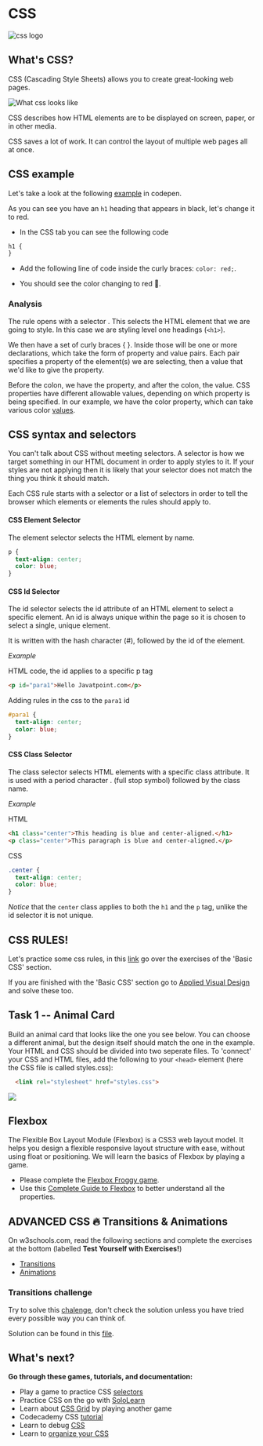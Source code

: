 # CSS

![css logo](https://user-images.githubusercontent.com/22002193/69540470-55a77800-0f8f-11ea-9898-0acd26043695.png)

## What's CSS?

CSS (Cascading Style Sheets) allows you to create great-looking web pages.

![What css looks like](https://user-images.githubusercontent.com/22002193/69540398-2c86e780-0f8f-11ea-9b64-812ed09956fc.jpg)

CSS describes how HTML elements are to be displayed on screen, paper, or in other media.

CSS saves a lot of work. It can control the layout of multiple web pages all at once.

## CSS example

Let's take a look at the following [example](https://codepen.io/shiryz/pen/VwwOBGa?editors=1100#0) in codepen.

As you can see you have an `h1` heading that appears in black, let's change it to red.

- In the CSS tab you can see the following code

```css
h1 {
}
```

- Add the following line of code inside the curly braces: `color: red;`.

- You should see the color changing to red :tada:.

### Analysis

The rule opens with a selector . This selects the HTML element that we are going to style. In this case we are styling level one headings (`<h1>`).

We then have a set of curly braces { }. Inside those will be one or more declarations, which take the form of property and value pairs. Each pair specifies a property of the element(s) we are selecting, then a value that we'd like to give the property.

Before the colon, we have the property, and after the colon, the value. CSS properties have different allowable values, depending on which property is being specified. In our example, we have the color property, which can take various color [values](https://developer.mozilla.org/en-US/docs/Learn/CSS/Building_blocks/Values_and_units#Color).

## CSS syntax and selectors

You can't talk about CSS without meeting selectors. A selector is how we target something in our HTML document in order to apply styles to it. If your styles are not applying then it is likely that your selector does not match the thing you think it should match.

Each CSS rule starts with a selector or a list of selectors in order to tell the browser which elements or elements the rules should apply to.

#### CSS Element Selector

The element selector selects the HTML element by name.

```css
p {
  text-align: center;
  color: blue;
}
```

#### CSS Id Selector

The id selector selects the id attribute of an HTML element to select a specific element. An id is always unique within the page so it is chosen to select a single, unique element.

It is written with the hash character (#), followed by the id of the element.

_Example_

HTML code, the id applies to a specific p tag

```html
<p id="para1">Hello Javatpoint.com</p>
```

Adding rules in the css to the `para1` id

```css
#para1 {
  text-align: center;
  color: blue;
}
```

#### CSS Class Selector

The class selector selects HTML elements with a specific class attribute. It is used with a period character . (full stop symbol) followed by the class name.

_Example_

HTML

```html
<h1 class="center">This heading is blue and center-aligned.</h1>
<p class="center">This paragraph is blue and center-aligned.</p>
```

CSS

```css
.center {
  text-align: center;
  color: blue;
}
```

_Notice_ that the `center` class applies to both the `h1` and the `p` tag, unlike the id selector it is not unique.

## CSS RULES!

Let's practice some css rules, in this [link](https://www.freecodecamp.org/learn/responsive-web-design/basic-css/) go over the exercises of the 'Basic CSS'  section. 

If you are finished with the 'Basic CSS' section go to [Applied Visual Design](https://www.freecodecamp.org/learn/responsive-web-design/applied-visual-design/) and solve these too.

## Task 1 -- Animal Card

Build an animal card that looks like the one you see below. You can choose a different animal, but the design itself should match the one in the example. Your HTML and CSS should be divided into two seperate files. To 'connect' your CSS and HTML files, add the following to your `<head>` element (here the CSS file is called styles.css):  

```html
  <link rel="stylesheet" href="styles.css">
  ```



![](https://i.imgur.com/zWfTYD1.png)

## Flexbox

The Flexible Box Layout Module (Flexbox) is a CSS3 web layout model. It helps you design a flexible responsive layout structure with ease, without using float or positioning. We will learn the basics of Flexbox by playing a game.

* Please complete the [Flexbox Froggy game](https://flexboxfroggy.com/).
* Use this [Complete Guide to Flexbox](https://css-tricks.com/snippets/css/a-guide-to-flexbox/) to better understand all the   properties.

## ADVANCED CSS :fire: Transitions & Animations

 On w3schools.com, read the following sections and complete the exercises at the bottom (labelled **Test Yourself with Exercises!**)

 - [Transitions](https://www.w3schools.com/css/css3_transitions.asp)
- [Animations](https://www.w3schools.com/css/css3_animations.asp)

### Transitions challenge 
Try to solve this [chalenge](https://codepen.io/jorgecardoso/post/1-css-transitions-and-animations#sec-exercise-1), don't check the solution unless you have tried every possible way you can think of.

Solution can be found in this [file]().
  
## What's next? 
**Go through these games, tutorials, and documentation:**

* Play a game to practice CSS [selectors](https://flukeout.github.io/)
* Practice CSS on the go with [SoloLearn](https://www.sololearn.com/Course/CSS/) 
* Learn about [CSS Grid](https://cssgridgarden.com/) by playing another game
* Codecademy CSS [tutorial](https://www.codecademy.com/learn/learn-css)
* Learn to debug [CSS](https://developer.mozilla.org/en-US/docs/Learn/CSS/Building_blocks/Debugging_CSS)
* Learn to [organize your CSS](https://developer.mozilla.org/en-US/docs/Learn/CSS/Building_blocks/Organizing) 

